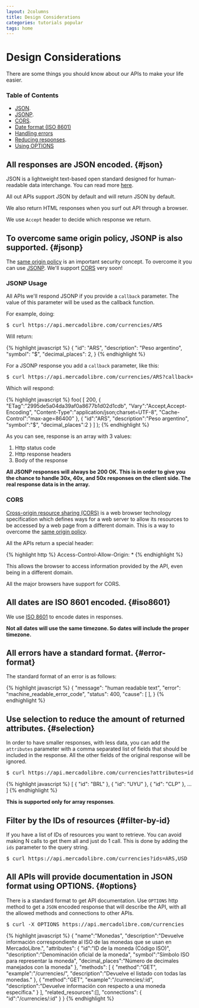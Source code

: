 ```yaml
---
layout: 2columns
title: Design Considerations
categories: tutorials popular
tags: home
---
```


# Design Considerations

There are some things you should know about our APIs to make your life easier.

### Table of Contents 

- [JSON](#json).
- [JSONP](#jsonp).
- [CORS](#cors).
- [Date format (ISO 8601)](#iso8601)
- [Handling errors](#error-format)
- [Reducing responses](#selection).
- [Using OPTIONS](#options)

## All responses are JSON encoded. {#json}
JSON is a lightweight text-based open standard designed for human-readable data interchange. You can read more [here](http://en.wikipedia.org/wiki/JSON).

All out APIs support JSON by default and will return JSON by default.

We also return HTML responses when you surf out API through a browser.

We use `Accept` header to decide which response we return.

## To overcome same origin policy, JSONP is also supported. {#jsonp}
The [same origin policy](http://en.wikipedia.org/wiki/Same_origin_policy) is an important security concept. To overcome it you can use [JSONP](http://en.wikipedia.org/wiki/JSONP).
We'll support [CORS](http://en.wikipedia.org/wiki/Cross-origin_resource_sharing) very soon!

### JSONP Usage
All APIs we'll respond JSONP if you provide a `callback` parameter. The value of this parameter will be used as the callback function.

For example, doing:

<pre class="terminal">$ curl https://api.mercadolibre.com/currencies/ARS</pre>

Will return:

{% highlight javascript %}
{
  "id": "ARS",
  "description": "Peso argentino",
  "symbol": "$",
  "decimal_places": 2,
}
{% endhighlight %}

For a JSONP response you add a `callback` parameter, like this:


<pre class="terminal">$ curl https://api.mercadolibre.com/currencies/ARS?callback=foo</pre>

Which will respond:

{% highlight javascript %}
foo(
    [
        200, 
        {
            "ETag":"2995de5a04da39af0a8677b1d02d1cdb",
            "Vary":"Accept,Accept-Encoding",
            "Content-Type":"application/json;charset=UTF-8",
            "Cache-Control":"max-age=86400"
        }, 
        {
            "id":"ARS",
            "description":"Peso argentino",
            "symbol":"$",
            "decimal_places":2
        }
    ]
);
{% endhighlight %}

As you can see, response is an array with 3 values:
1. Http status code
2. Http response headers
3. Body of the response

**All JSONP responses will always be 200 OK. This is in order to give you the chance to handle 30x, 40x, and 50x responses on the client side. The real response data is in the array.**


### CORS
[Cross-origin resource sharing (CORS)](http://en.wikipedia.org/wiki/Cross-origin_resource_sharing) is a web browser technology specification which defines ways for a web server to allow its resources to be accessed by a web page from a different domain.
This is a way to overcome the [same origin policy](http://en.wikipedia.org/wiki/Same_origin_policy).

All the APIs return a special header:

{% highlight http %}
Access-Control-Allow-Origin: *
{% endhighlight %}

This allows the browser to access information provided by the API, even being in a different domain.

All the major browsers have support for CORS.

## All dates are ISO 8601 encoded. {#iso8601}

We use [ISO 8601](http://en.wikipedia.org/wiki/ISO_8601) to encode dates in responses.

**Not all dates will use the same timezone. So dates will include the proper timezone.**

## All errors have a standard format. {#error-format}

The standard format of an error is as follows:

{% highlight javascript %}
{
  "message": "human readable text",
  "error": "machine_readable_error_code",
  "status": 400,
  "cause": [
  ],
}
{% endhighlight %}

## Use selection to reduce the amount of returned attributes. {#selection}

In order to have smaller responses, with less data, you can add the `attributes` parameter with a comma separated list of fields that should be included in the response. All the other fields of the original response will be ignored.

<pre class="terminal">$ curl https://api.mercadolibre.com/currencies?attributes=id</pre>

{% highlight javascript %}
[
  {
    "id": "BRL"
  },
  {
    "id": "UYU"
  },
  {
    "id": "CLP"
  },
  ...
]
{% endhighlight %}

**This is supported only for array responses**.

## Filter by the IDs of resources {#filter-by-id}

If you have a list of IDs of resources you want to retrieve. You can avoid making N calls to get them all and just do 1 call. This is done by adding the `ids` parameter to the query string.

<pre class="terminal">$ curl https://api.mercadolibre.com/currencies?ids=ARS,USD</pre>


## All APIs will provide documentation in JSON format using OPTIONS. {#options}

There is a standard format to get API documentation. Use `OPTIONS` http method to get a `JSON` encoded response that will describe the API, with all the allowed methods and connections to other APIs.

<pre class="terminal">$ curl -X OPTIONS https://api.mercadolibre.com/currencies</pre>


{% highlight javascript %}
{
    "name":"Monedas",
    "description":"Devuelve información correspondiente al ISO de las monedas que se usan en MercadoLibre.",
    "attributes": {
        "id":"ID de la moneda (Código ISO)",
        "description":"Denominación oficial de la moneda",
        "symbol":"Símbolo ISO para representar la moneda",
        "decimal_places":"Número de decimales manejados con la moneda"
    },
    "methods": [
        {
            "method":"GET",
            "example":"/currencies/",
            "description":"Devuelve el listado con todas las monedas."
        },
        {
            "method":"GET",
            "example":"/currencies/:id",
            "description":"Devuelve información con respecto a una moneda específica."
        }
    ],
    "related_resources":[],
    "connections": {
        "id":"/currencies/:id"
    }
}
{% endhighlight %}
